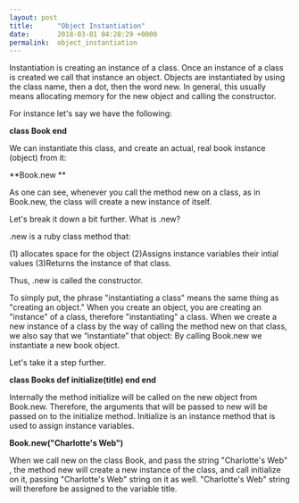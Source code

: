 ```yaml
---
layout: post
title:      "Object Instantiation"
date:       2018-03-01 04:28:29 +0000
permalink:  object_instantiation
---
```



Instantiation is creating an instance of a class. Once an instance of a class is created we call that instance an object. Objects are instantiated by using the class name, then a dot, then the word new.  In general, this usually means allocating memory for the new object and calling the constructor. 

For instance let's say we have the following:

**class Book
end**

We can instantiate this class, and create an actual, real book instance (object) from it:

**Book.new **


As one can see, whenever you call the method new on a class, as in Book.new, the class will create a new instance of itself. 

Let's break it down a bit further. What is .new?

.new is a ruby class method that:

(1) allocates space for the object 
(2)Assigns instance variables their intial values
(3)Returns the instance of that class.

Thus, .new is called the constructor. 

To simply put, the phrase "instantiating a class" means the same thing as "creating an object." When you create an object, you are creating an "instance" of a class, therefore "instantiating" a class. 
When we create a new instance of a class by the way of calling the method new on that class, we also say that we “instantiate” that object: By calling Book.new we instantiate a new book object.

Let's take it a step further.

**class Books
  def initialize(title)
  end
end**

Internally the method initialize will be called on the new object from Book.new. Therefore, the arguments that will be passed to new will be passed on to the initialize method. Initialize is an instance method that is used to assign instance variables.

**Book.new("Charlotte's Web")**

When we call new on the class Book, and pass the string "Charlotte's Web" , the method new will create a new instance of the class, and call initialize on it, passing "Charlotte's Web" string on it as well. "Charlotte's Web" string will therefore be assigned to the variable title. 






